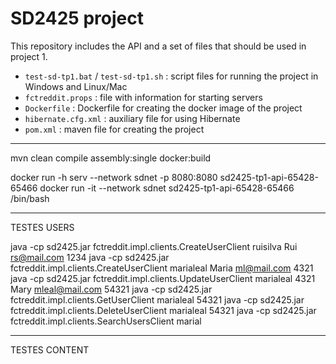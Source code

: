 # SD2425 project

This repository includes the API and a set of files that should be used in project 1.

* ```test-sd-tp1.bat``` / ```test-sd-tp1.sh``` :  script files for running the project in Windows and Linux/Mac
* ```fctreddit.props``` : file with information for starting servers
* ```Dockerfile``` : Dockerfile for creating the docker image of the project
* ```hibernate.cfg.xml``` : auxiliary file for using Hibernate
* ```pom.xml``` : maven file for creating the project

------------------------------------------------------

mvn clean compile assembly:single docker:build

docker run -h serv --network sdnet -p 8080:8080 sd2425-tp1-api-65428-65466
docker run -it --network sdnet sd2425-tp1-api-65428-65466 /bin/bash

------------------------------------------------------
TESTES USERS

java -cp sd2425.jar fctreddit.impl.clients.CreateUserClient ruisilva Rui rs@mail.com 1234
java -cp sd2425.jar fctreddit.impl.clients.CreateUserClient marialeal Maria ml@mail.com 4321
java -cp sd2425.jar fctreddit.impl.clients.UpdateUserClient marialeal 4321 Mary mleal@mail.com 54321
java -cp sd2425.jar fctreddit.impl.clients.GetUserClient marialeal 54321
java -cp sd2425.jar fctreddit.impl.clients.DeleteUserClient marialeal 54321
java -cp sd2425.jar fctreddit.impl.clients.SearchUsersClient marial

------------------------------------------------------
TESTES CONTENT

